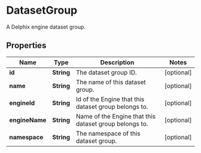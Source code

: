 

# DatasetGroup

A Delphix engine dataset group.

## Properties

Name | Type | Description | Notes
------------ | ------------- | ------------- | -------------
**id** | **String** | The dataset group ID. |  [optional]
**name** | **String** | The name of this dataset group. |  [optional]
**engineId** | **String** | Id of the Engine that this dataset group belongs to. |  [optional]
**engineName** | **String** | Name of the Engine that this dataset group belongs to. |  [optional]
**namespace** | **String** | The namespace of this dataset group. |  [optional]



